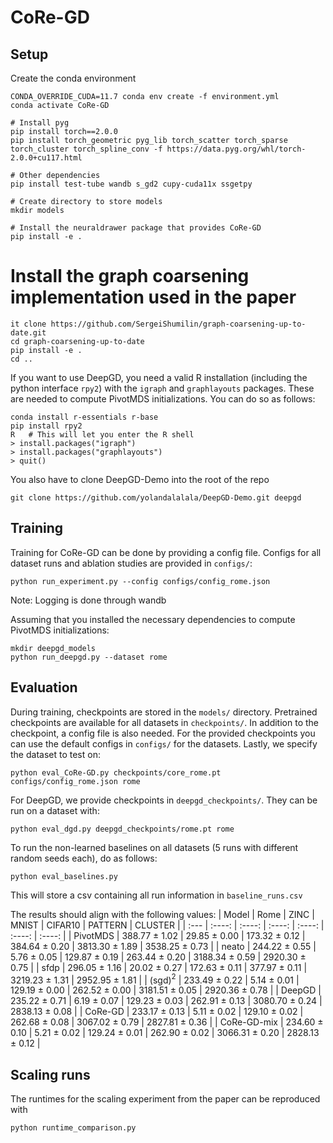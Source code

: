 # CoRe-GD

## Setup

Create the conda environment
```
CONDA_OVERRIDE_CUDA=11.7 conda env create -f environment.yml
conda activate CoRe-GD

# Install pyg
pip install torch==2.0.0
pip install torch_geometric pyg_lib torch_scatter torch_sparse torch_cluster torch_spline_conv -f https://data.pyg.org/whl/torch-2.0.0+cu117.html

# Other dependencies
pip install test-tube wandb s_gd2 cupy-cuda11x ssgetpy

# Create directory to store models
mkdir models

# Install the neuraldrawer package that provides CoRe-GD
pip install -e .
```

# Install the graph coarsening implementation used in the paper
```
it clone https://github.com/SergeiShumilin/graph-coarsening-up-to-date.git
cd graph-coarsening-up-to-date
pip install -e .
cd ..
```

If you want to use DeepGD, you need a valid R installation (including the python interface `rpy2`) with the `igraph` and `graphlayouts` packages. These are needed to compute PivotMDS initializations. You can do so as follows:

```
conda install r-essentials r-base
pip install rpy2
R   # This will let you enter the R shell
> install.packages("igraph")
> install.packages("graphlayouts")
> quit()
```

You also have to clone DeepGD-Demo into the root of the repo
```
git clone https://github.com/yolandalalala/DeepGD-Demo.git deepgd
```


## Training
Training for CoRe-GD can be done by providing a config file. Configs for all dataset runs and ablation studies are provided in `configs/`:
```
python run_experiment.py --config configs/config_rome.json
```

Note: Logging is done through wandb


Assuming that you installed the necessary dependencies to compute PivotMDS initializations:
```
mkdir deepgd_models
python run_deepgd.py --dataset rome
```

## Evaluation
During training, checkpoints are stored in the `models/` directory. Pretrained checkpoints are available for all datasets in `checkpoints/`.
In addition to the checkpoint, a config file is also needed. For the provided checkpoints you can use the default configs in `configs/` for the datasets.
Lastly, we specify the dataset to test on:
```
python eval_CoRe-GD.py checkpoints/core_rome.pt configs/config_rome.json rome 
```

For DeepGD, we provide checkpoints in `deepgd_checkpoints/`. They can be run on a dataset with:
```
python eval_dgd.py deepgd_checkpoints/rome.pt rome
```

To run the non-learned baselines on all datasets (5 runs with different random seeds each), do as follows:
```
python eval_baselines.py
```
This will store a csv containing all run information in `baseline_runs.csv`

The results should align with the following values:
| Model       | Rome              | ZINC             | MNIST             | CIFAR10          | PATTERN            | CLUSTER            |
| :---        |    :----:         |    :----:        |    :----:         |    :----:        |    :----:          |    :----:          |
| PivotMDS    | 388.77 &pm;  1.02 | 29.85 &pm;  0.00 | 173.32 &pm;  0.12 | 384.64 &pm; 0.20 | 3813.30 &pm;  1.89 | 3538.25 &pm;  0.73 |
| neato       | 244.22  &pm; 0.55 |  5.76 &pm;  0.05 | 129.87 &pm;  0.19 | 263.44 &pm; 0.20 | 3188.34 &pm;  0.59 | 2920.30 &pm;  0.75 |
| sfdp        | 296.05 &pm;  1.16 | 20.02 &pm;  0.27 | 172.63 &pm;  0.11 | 377.97 &pm; 0.11 | 3219.23 &pm;  1.31 | 2952.95 &pm; 1.81  |
| (sgd)$^2$   | 233.49 &pm;  0.22 | 5.14 &pm;  0.01  | 129.19 &pm;  0.00 | 262.52 &pm; 0.00 | 3181.51 &pm;  0.05 | 2920.36 &pm;  0.78 |
| DeepGD      | 235.22 &pm; 0.71  | 6.19 &pm; 0.07   | 129.23 &pm; 0.03  | 262.91 &pm; 0.13 | 3080.70 &pm; 0.24  | 2838.13 &pm; 0.08  |
| CoRe-GD     | 233.17 &pm;  0.13 | 5.11 &pm;  0.02  | 129.10 &pm;  0.02 | 262.68 &pm; 0.08 | 3067.02 &pm;  0.79 | 2827.81 &pm;  0.36 |
| CoRe-GD-mix | 234.60 &pm; 0.10  | 5.21 &pm; 0.02   | 129.24 &pm; 0.01  | 262.90 &pm; 0.02 | 3066.31 &pm; 0.20  | 2828.13 &pm; 0.12  |


## Scaling runs
The runtimes for the scaling experiment from the paper can be reproduced with 
```
python runtime_comparison.py
```

